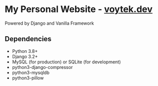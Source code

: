 # My Personal Website - [voytek.dev](https://voytek.dev)

Powered by Django and Vanilla Framework

## Dependencies
- Python 3.8+
- Django 3.2+
- MySQL (for production) or SQLite (for development)
- python3-django-compressor
- python3-mysqldb
- python3-pillow
